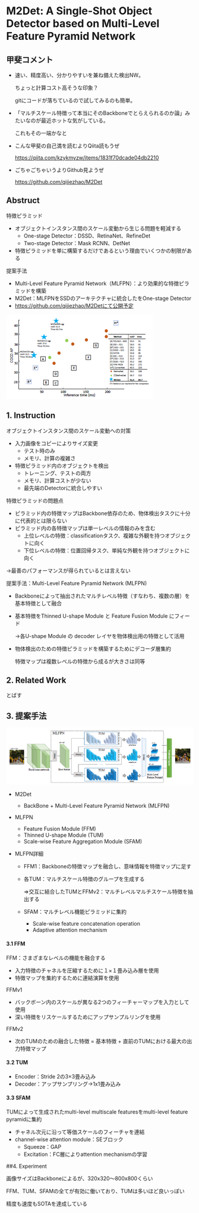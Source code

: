 ﻿# M2Det: A Single-Shot Object Detector based on Multi-Level Feature Pyramid Network

## 甲斐コメント

- 速い、精度高い、分かりやすいを兼ね備えた検出NW。

  ちょっと計算コスト高そうな印象？

  gitにコードが落ちているので試してみるのも簡単。

- 「マルチスケール特徴って本当にそのBackboneでとらえられるのか論」みたいなのが最近ホットな気がしている。

  これもその一端かなと

- こんな甲斐の自己満を読むよりQiita読もうぜ

  <https://qiita.com/kzykmyzw/items/1831f70dcade04db2210>

- ごちゃごちゃいうよりGithub見ようぜ

  https://github.com/qijiezhao/M2Det




## Abstruct

特徴ピラミッド

- オブジェクトインスタンス間のスケール変動から生じる問題を軽減する
  - One-stage Detector：DSSD、RetinaNet、RefineDet
  - Two-stage Detector：Mask RCNN、DetNet
- 特徴ピラミッドを単に構築するだけであるという理由でいくつかの制限がある



提案手法

- Multi-Level Feature Pyramid Network（MLFPN）：より効果的な特徴ピラミッドを構築
- M2Det：MLFPNをSSDのアーキテクチャに統合したをOne-stage Detector
- https://github.com/qijiezhao/M2Detにて公開予定

![キャプチャ2](画像とか\キャプチャ2.PNG)



## 1. Instruction

オブジェクトインスタンス間のスケール変動への対策

- 入力画像をコピーによりサイズ変更
  - テスト時のみ
  - メモリ、計算の複雑さ
- 特徴ピラミッド内のオブジェクトを検出
  - トレーニング、テストの両方
  - メモリ、計算コストが少ない
  - 最先端のDetectorに統合しやすい



特徴ピラミッドの問題点

- ピラミッド内の特徴マップはBackbone依存のため、物体検出タスクに十分に代表的とは限らない
- ピラミッド内の各特徴マップは単一レベルの情報のみを含む
  - 上位レベルの特徴：classificationタスク、複雑な外観を持つオブジェクトに向く
  - 下位レベルの特徴：位置回帰タスク、単純な外観を持つオブジェクトに向く

→最善のパフォーマンスが得られているとは言えない



提案手法：Multi-Level Feature Pyramid Network (MLFPN)

- Backboneによって抽出されたマルチレベル特徴（すなわち、複数の層）を基本特徴として融合

- 基本特徴をThinned U-shape Module と Feature Fusion Module にフィード

  →各U-shape Module の decoder レイヤを物体検出用の特徴として活用

- 物体検出のための特徴ピラミッドを構築するためにデコーダ層集約

  特徴マップは複数レベルの特徴から成るが大きさは同等



## 2. Related Work

とばす



## 3. 提案手法

![キャプチャ](画像とか\キャプチャ.PNG)

- M2Det

  - BackBone + Multi-Level Feature Pyramid Network (MLFPN)

- MLFPN

  - Feature Fusion Module (FFM)
  - Thinned U-shape Module (TUM)
  - Scale-wise Feature Aggregation Module (SFAM)

- MLFPN詳細

  - FFM1：Backboneの特徴マップを融合し、意味情報を特徴マップに足す

  - 各TUM：マルチスケール特徴のグループを生成する

     ⇒交互に結合したTUMとFFMv2：マルチレベルマルチスケール特徴を抽出する

  - SFAM：マルチレベル機能ピラミッドに集約

    - Scale-wise feature concatenation operation
    - Adaptive attention mechanism



#### 3.1 FFM

FFM：さまざまなレベルの機能を融合する

- 入力特徴のチャネルを圧縮するために１×１畳み込み層を使用
- 特徴マップを集約するために連結演算を使用

FFMv1

- バックボーン内のスケールが異なる2つのフィーチャーマップを入力として使用
- 深い特徴をリスケールするためにアップサンプルリングを使用

FFMv2

- 次のTUMのための融合した特徴 = 基本特徴 + 直前のTUMにおける最大の出力特徴マップ



#### 3.2 TUM

- Encoder：Stride 2の3×3畳み込み
- Decoder：アップサンプリング→1x1畳み込み



#### 3.3 SFAM

TUMによって生成されたmulti-level multiscale featuresをmulti-level feature pyramidに集約

- チャネル次元に沿って等価スケールのフィーチャを連結
- channel-wise attention module：SEブロック
  - Squeeze：GAP
  - Excitation：FC層によりattention mechanismの学習



##4. Experiment

画像サイズはBackboneによるが、320x320～800x800くらい

FFM、TUM、SFAMの全てが有効に働いており、TUMは多いほど良いっぽい

精度も速度もSOTAを達成している

